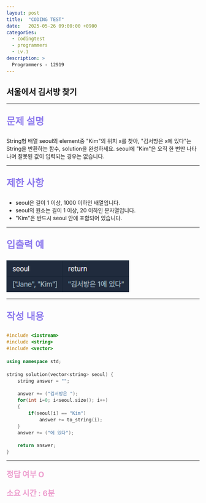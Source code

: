 ```yaml
---
layout: post
title:  "CODING TEST"
date:   2025-05-26 09:00:00 +0900
categories:
  - codingtest
  - programmers
  - Lv.1
description: >
  Programmers - 12919
---
```

## 서울에서 김서방 찾기

---

<p style = "color:#8f7cee; font-size:25px; font-weight:bold">
문제 설명
</p>

String형 배열 seoul의 element중 "Kim"의 위치 x를 찾아, "김서방은 x에 있다"는 String을 반환하는 함수, solution을 완성하세요. seoul에 "Kim"은 오직 한 번만 나타나며 잘못된 값이 입력되는 경우는 없습니다.

---

<p style = "color:#8f7cee; font-size:25px; font-weight:bold">
제한 사항
</p>

- seoul은 길이 1 이상, 1000 이하인 배열입니다.
- seoul의 원소는 길이 1 이상, 20 이하인 문자열입니다.
- "Kim"은 반드시 seoul 안에 포함되어 있습니다.

---

<p style = "color:#8f7cee; font-size:25px; font-weight:bold">
입출력 예
</p>

<img src = "/assets/img/codingtest/12919.png" width = "320" height = "83">

---

<p style = "color:#8f7cee; font-size:25px; font-weight:bold">
작성 내용
</p>

```cpp
#include <iostream>
#include <string>
#include <vector>

using namespace std;

string solution(vector<string> seoul) {
    string answer = "";
    
    answer += ("김서방은 ");
    for(int i=0; i<seoul.size(); i++)
    {
        if(seoul[i] == "Kim")
            answer += to_string(i);
    }
    answer += ("에 있다");
    
    return answer;
}
```

---

<p style = "color:#ed9ece; font-size:20px; font-weight:bold">
정답 여부 O
</p>

<p style = "color:#ed9ece; font-size:20px; font-weight:bold">
소요 시간 : 6분
</p>

